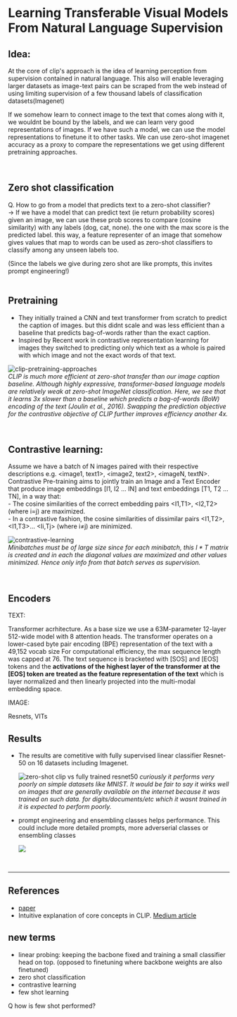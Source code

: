 # Learning Transferable Visual Models From Natural Language Supervision

## Idea:

At the core of clip's approach is the idea of learning perception from supervision contained in natural language. This also will enable leveraging larger datasets as image-text pairs can be scraped from the web instead of using limiting supervision of a few thousand labels of classification datasets(Imagenet)

If we somehow learn to connect image to the text that comes along with it, we wouldnt be bound by the labels, and we can learn very good representations of images. 
If we have such a model, we can use the model representations to finetune it to other tasks. We can use zero-shot imagenet accuracy as a proxy to compare the representations we get using different pretraining approaches.


<br>

## Zero shot classification

Q. How to go from a model that predicts text to a zero-shot classifier?  
-> If we have a model that can predict text (ie return probability scores) given an image, we can use these prob scores to compare (cosine similarity) with any labels (dog, cat, none). the one with the max score is the predicted label. this way, a feature representer of an image that somehow gives values that map to words can be used as zero-shot classifiers to classify among any unseen labels too.

(Since the labels we give during zero shot are like prompts, this invites prompt engineering!)  
<br>

## Pretraining

- They initially trained a CNN and text transformer from scratch to predict the caption of images. but this didnt scale and was less efficient than a baseline that predicts bag-of-words rather than the exact caption.  
- Inspired by Recent work in contrastive representation learning for images they switched to predicting only which text as a whole is paired with which image and not the exact words of that text.  

![clip-pretraining-approaches](../artifacts/clip/clip-pretraining-approaches.png)  
*CLIP is much more efficient at zero-shot transfer than our image caption baseline. Although highly expressive, transformer-based language models are relatively weak at zero-shot ImageNet classification. Here, we see that it learns 3x slower than a baseline which predicts a bag-of-words (BoW) encoding of the text (Joulin et al., 2016). Swapping the prediction objective for the contrastive objective of CLIP further improves efficiency another 4x.*  

<br>

## Contrastive learning:  

Assume we have a batch of N images paired with their respective descriptions e.g. <image1, text1>, <image2, text2>, <imageN, textN>.  
Contrastive Pre-training aims to jointly train an Image and a Text Encoder that produce image embeddings [I1, I2 … IN] and text embeddings [T1, T2 … TN], in a way that:  
    - The cosine similarities of the correct <image-text> embedding pairs <I1,T1>, <I2,T2> (where i=j) are maximized.  
    - In a contrastive fashion, the cosine similarities of dissimilar pairs <I1,T2>, <I1,T3>… <Ii,Tj> (where i≠j) are minimized.  


![contrastive-learning](../artifacts/clip/contrastive-learning.png)  
*Minibatches must be of large size since for each minibatch, this $I*T$ matrix is created and in each the diagonal values are maximized and other values minimized. Hence only info from that batch serves as supervision.*

<br>

## Encoders

TEXT:  

Transformer acrhitecture. As a base size we use a 63M-parameter 12-layer 512-wide model with 8 attention heads. The transformer operates on a lower-cased byte pair encoding (BPE) representation of the text with a 49,152 vocab size For computational efficiency, the max sequence length was capped at 76. The text sequence is bracketed with [SOS] and [EOS] tokens and the **activations of the highest layer of the transformer at the [EOS] token are treated as the feature representation of the text** which is layer normalized and then linearly projected into the multi-modal embedding space.

IMAGE:

Resnets, VITs




## Results

- The results are cometitive with fully supervised linear classifier Resnet-50 on 16 datasets including Imagenet.

    ![zero-shot clip vs fully trained resnet50](../artifacts/clip/clip-vs-resnet50.png)
    *curiously it performs very poorly on simple datasets like MNIST. It would be fair to say it wirks well on images that are generally available on the internet because it was trained on such data. for digits/documents/etc which it wasnt trained in it is expected to perform poorly.*

- prompt engineering and ensembling classes helps performance. This could include more detailed prompts, more adverserial classes or ensembling classes 

    ![](../artifacts/clip/prompt-eng-and-ensembling.png)


<br>

---
## References
- [paper](https://arxiv.org/pdf/2103.00020.pdf)
- Intuitive explanation of core concepts in CLIP. [Medium article](https://towardsdatascience.com/clip-the-most-influential-ai-model-from-openai-and-how-to-use-it-f8ee408958b1)



## new terms

- linear probing: keeping the bacbone fixed and training a small classifier head on top. (opposed to finetuning where backbone weights are also finetuned)
- zero shot classification
- contrastive learning
- few shot learning


Q how is few shot performed?